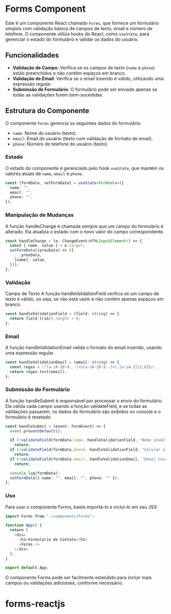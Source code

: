 # Forms Component

Este é um componente React chamado `Forms`, que fornece um formulário simples com validação básica de campos de texto, email e número de telefone. O componente utiliza hooks do React, como `useState`, para gerenciar o estado do formulário e validar os dados do usuário.

## Funcionalidades

- **Validação de Campo**: Verifica se os campos de texto (`name` e `phone`) estão preenchidos e não contêm espaços em branco.
- **Validação de Email**: Verifica se o email inserido é válido, utilizando uma expressão regular.
- **Submissão de Formulário**: O formulário pode ser enviado apenas se todas as validações forem bem-sucedidas.

## Estrutura do Componente

O componente `Forms` gerencia os seguintes dados do formulário:

- `name`: Nome do usuário (texto).
- `email`: Email do usuário (texto com validação de formato de email).
- `phone`: Número de telefone do usuário (texto).

### Estado

O estado do componente é gerenciado pelo hook `useState`, que mantém os valores atuais de `name`, `email` e `phone`.

```typescript
const [formData, setFormData] = useState<FormData>({
  name: "",
  email: "",
  phone: "",
});
```

### Manipulação de Mudanças

A função handleChange é chamada sempre que um campo do formulário é alterado. Ela atualiza o estado com o novo valor do campo correspondente.

```typescript
const handleChange = (e: ChangeEvent<HTMLInputElement>) => {
  const { name, value } = e.target;
  setFormData((prevData) => ({
    ...prevData,
    [name]: value,
  }));
};
```

### Validação

Campo de Texto
A função handleValidationField verifica se um campo de texto é válido, ou seja, se não está vazio e não contém apenas espaços em branco.

```typescript
const handleValidationField = (field: string) => {
  return field.trim().length > 0;
};
```

### Email

A função handleValidationEmail valida o formato do email inserido, usando uma expressão regular.

```typescript
const handleValidationEmail = (email: string) => {
  const regex = /^[a-zA-Z0-9._-]+@[a-zA-Z0-9.-]+\.[a-zA-Z]{2,6}$/;
  return regex.test(email);
};
```

### Submissão do Formulário

A função handleSubmit é responsável por processar o envio do formulário. Ela valida cada campo usando a função validateField, e se todas as validações passarem, os dados do formulário são exibidos no console e o formulário é resetado.

```typescript
const handleSubmit = (event: FormEvent) => {
  event.preventDefault();

  if (!validateField(formData.name, handleValidationField, "Nome inválido"))
    return;
  if (!validateField(formData.phone, handleValidationField, "Celular inválido"))
    return;
  if (!validateField(formData.email, handleValidationEmail, "Email inválido"))
    return;

  console.log(formData);
  setFormData({ name: "", email: "", phone: "" });
};
```

### Uso

Para usar o componente Forms, basta importá-lo e incluí-lo em seu JSX:

```typescript
import Forms from "./components/Forms";

function App() {
  return (
    <div>
      <h1>Formulário de Contato</h1>
      <Forms />
    </div>
  );
}

export default App;
```

O componente Forms pode ser facilmente estendido para incluir mais campos ou validações adicionais, conforme necessário.
# forms-reactjs
